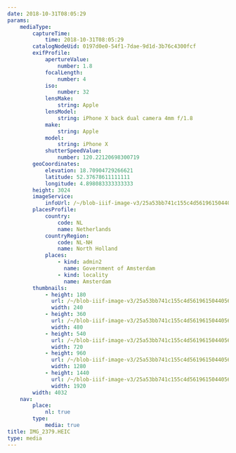 ```yaml
---
date: 2018-10-31T08:05:29
params:
    mediaType:
        captureTime:
            time: 2018-10-31T08:05:29
        catalogNodeUid: 0197d0e0-54f1-7dae-9d1d-3b76c4300fcf
        exifProfile:
            apertureValue:
                number: 1.8
            focalLength:
                number: 4
            iso:
                number: 32
            lensMake:
                string: Apple
            lensModel:
                string: iPhone X back dual camera 4mm f/1.8
            make:
                string: Apple
            model:
                string: iPhone X
            shutterSpeedValue:
                number: 120.22120698300719
        geoCoordinates:
            elevation: 18.70904729266621
            latitude: 52.37678611111111
            longitude: 4.898083333333333
        height: 3024
        imageService:
            infoUrl: /~/blob-iiif-image-v3/25a53bb741c155c4d561961504405654ccdf2ddb21e12ea67ae59f6a071d0d1c/info.json
        placesProfile:
            country:
                code: NL
                name: Netherlands
            countryRegion:
                code: NL-NH
                name: North Holland
            places:
                - kind: admin2
                  name: Government of Amsterdam
                - kind: locality
                  name: Amsterdam
        thumbnails:
            - height: 180
              url: /~/blob-iiif-image-v3/25a53bb741c155c4d561961504405654ccdf2ddb21e12ea67ae59f6a071d0d1c/full/240%2C180/0/default.jpg
              width: 240
            - height: 360
              url: /~/blob-iiif-image-v3/25a53bb741c155c4d561961504405654ccdf2ddb21e12ea67ae59f6a071d0d1c/full/480%2C360/0/default.jpg
              width: 480
            - height: 540
              url: /~/blob-iiif-image-v3/25a53bb741c155c4d561961504405654ccdf2ddb21e12ea67ae59f6a071d0d1c/full/720%2C540/0/default.jpg
              width: 720
            - height: 960
              url: /~/blob-iiif-image-v3/25a53bb741c155c4d561961504405654ccdf2ddb21e12ea67ae59f6a071d0d1c/full/1280%2C960/0/default.jpg
              width: 1280
            - height: 1440
              url: /~/blob-iiif-image-v3/25a53bb741c155c4d561961504405654ccdf2ddb21e12ea67ae59f6a071d0d1c/full/1920%2C1440/0/default.jpg
              width: 1920
        width: 4032
    nav:
        place:
            nl: true
        type:
            media: true
title: IMG_2379.HEIC
type: media
---
```

